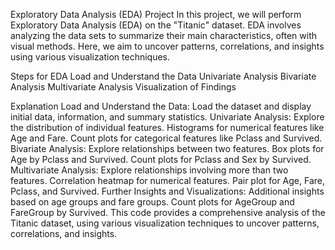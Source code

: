 Exploratory Data Analysis (EDA) Project
In this project, we will perform Exploratory Data Analysis (EDA) on the "Titanic" dataset. EDA involves analyzing the data sets to summarize their main characteristics, often with visual methods. Here, we aim to uncover patterns, correlations, and insights using various visualization techniques.

Steps for EDA
Load and Understand the Data
Univariate Analysis
Bivariate Analysis
Multivariate Analysis
Visualization of Findings

Explanation
Load and Understand the Data: Load the dataset and display initial data, information, and summary statistics.
Univariate Analysis: Explore the distribution of individual features.
Histograms for numerical features like Age and Fare.
Count plots for categorical features like Pclass and Survived.
Bivariate Analysis: Explore relationships between two features.
Box plots for Age by Pclass and Survived.
Count plots for Pclass and Sex by Survived.
Multivariate Analysis: Explore relationships involving more than two features.
Correlation heatmap for numerical features.
Pair plot for Age, Fare, Pclass, and Survived.
Further Insights and Visualizations: Additional insights based on age groups and fare groups.
Count plots for AgeGroup and FareGroup by Survived.
This code provides a comprehensive analysis of the Titanic dataset, using various visualization techniques to uncover patterns, correlations, and insights.





